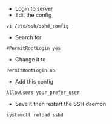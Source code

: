 * Login to server
* Edit the config
```
vi /etc/ssh/sshd_config
```
* Search for 
```
#PermitRootLogin yes
```
* Change it to 
```
PermitRootLogin no
```
* Add this config
```
AllowUsers your_prefer_user
```
* Save it then restart the SSH daemon
```
systemctl reload sshd
```
